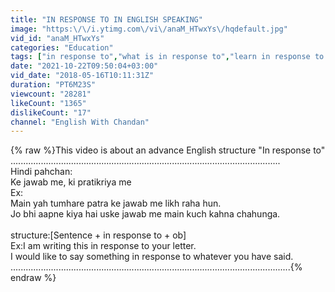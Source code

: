 ```yaml
---
title: "IN RESPONSE TO IN ENGLISH SPEAKING"
image: "https:\/\/i.ytimg.com\/vi\/anaM_HTwxYs\/hqdefault.jpg"
vid_id: "anaM_HTwxYs"
categories: "Education"
tags: ["in response to","what is in response to","learn in response to in english"]
date: "2021-10-22T09:50:04+03:00"
vid_date: "2018-05-16T10:11:31Z"
duration: "PT6M23S"
viewcount: "28281"
likeCount: "1365"
dislikeCount: "17"
channel: "English With Chandan"
---
```

{% raw %}This video is about an advance English structure &quot;In response to&quot;<br />...........................................................................................................<br />Hindi pahchan:<br />            Ke jawab me, ki pratikriya me<br />Ex:<br />         Main yah tumhare patra ke jawab me likh raha hun.<br />         Jo bhi aapne kiya hai uske jawab me main kuch kahna chahunga.<br /><br />structure:[Sentence + in response to + ob]<br />           Ex:I am writing this in response to your letter.<br />                I would like to say something in response to whatever you have said.<br />...............................................................................................................{% endraw %}

